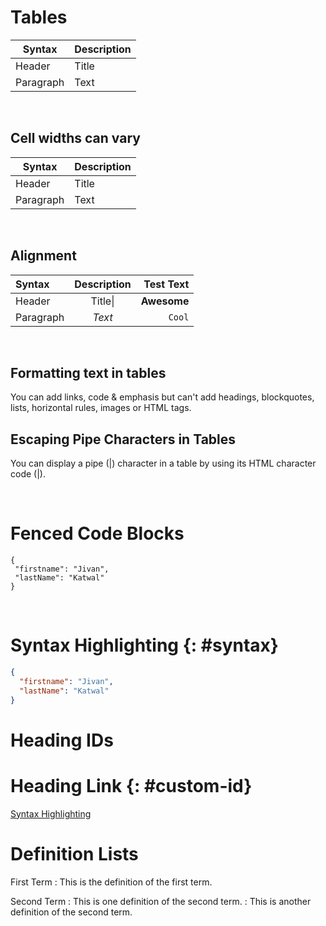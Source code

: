 # Tables

| Syntax    | Description |
| --------- | ----------- |
| Header    | Title       |
| Paragraph | Text        |

<br>

## Cell widths can vary

| Syntax    | Description |
| --------- | ----------- |
| Header    | Title       |
| Paragraph | Text        |

<br>

## Alignment

| Syntax    | Description |   Test Text |
| :-------- | :---------: | ----------: |
| Header    | Title&#124; | **Awesome** |
| Paragraph |   _Text_    |      `Cool` |

<br>

## Formatting text in tables

You can add links, code & emphasis but can't add headings, blockquotes, lists, horizontal rules, images or HTML tags.

## Escaping Pipe Characters in Tables

You can display a pipe (|) character in a table by using its HTML character code (&#124;).

<br>

# Fenced Code Blocks

```
{
 "firstname": "Jivan",
 "lastName": "Katwal"
}
```

<br>

# Syntax Highlighting {: #syntax}

```json
{
  "firstname": "Jivan",
  "lastName": "Katwal"
}
```

# Heading IDs

# Heading Link {: #custom-id}

[Syntax Highlighting](#syntax)

# Definition Lists

First Term
: This is the definition of the first term.

Second Term
: This is one definition of the second term.
: This is another definition of the second term.

